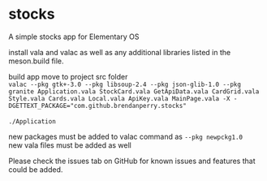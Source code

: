 # stocks
A simple stocks app for Elementary OS

install vala and valac as well as any additional libraries listed in the meson.build file.

build app
move to project src folder \
`valac --pkg gtk+-3.0 --pkg libsoup-2.4 --pkg json-glib-1.0 --pkg granite Application.vala StockCard.vala GetApiData.vala CardGrid.vala Style.vala Cards.vala Local.vala ApiKey.vala MainPage.vala -X -DGETTEXT_PACKAGE="com.github.brendanperry.stocks"`
\
\
`./Application`

new packages must be added to valac command as `--pkg newpckg1.0` \
new vala files must be added as well

Please check the issues tab on GitHub for known issues and features that could be added.
